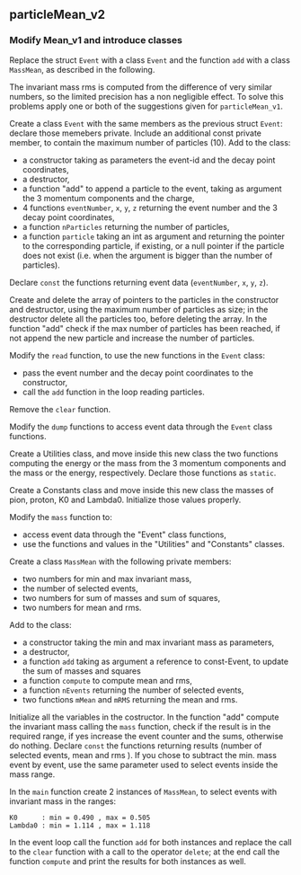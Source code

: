 ## particleMean_v2

### Modify Mean_v1 and introduce classes

Replace the struct `Event` with a class `Event` and 
the function `add` with a class `MassMean`, as described in the following.

The invariant mass rms is computed from the difference of very similar
numbers, so the limited precision has a non negligible effect. To solve
this problems apply one or both of the suggestions given for `particleMean_v1`.


Create a class `Event` with the same members as the previous struct `Event`:
declare those memebers private. Include an additional const private member,
to contain the maximum number of particles (10).
Add to the class:

- a constructor taking as parameters the event-id and the decay point
  coordinates,
- a destructor,
- a function "add" to append a particle to the event, taking as argument
  the 3 momentum components and the charge,
- 4 functions `eventNumber`, `x`, `y`, `z` returning the event number and
  the 3 decay point coordinates,
- a function `nParticles` returning the number of particles,
- a function `particle` taking an int as argument and returning the pointer 
  to the corresponding particle, if existing, or a null pointer if the
  particle does not exist (i.e. when the argument is bigger than the number
  of particles).

Declare `const` the functions returning event data
(`eventNumber`, `x`, `y`, `z`).

Create and delete the array of pointers to the particles in the constructor
and destructor, using the maximum number of particles as size; in the
destructor delete all the particles too, before deleting the array.
In the function "add" check if the max number of particles has been reached, 
if not append the new particle and increase the number of particles.


Modify the `read` function, to use the new functions in the `Event` class:

- pass the event number and the decay point coordinates to the constructor,
- call the `add` function in the loop reading particles.


Remove the `clear` function.


Modify the `dump` functions to access event data through the `Event` class
functions.


Create a Utilities class, and move inside this new class the two functions
computing the energy or the mass from the 3 momentum components and the
mass or the energy, respectively. Declare those functions as `static`.

Create a Constants class and move inside this new class the masses of
pion, proton, K0 and Lambda0. Initialize those values properly.

Modify the `mass` function to:

  - access event data through the "Event" class functions,
  - use the functions and values in the "Utilities" and "Constants" classes. 


Create a class `MassMean` with the following private members:

  - two numbers for min and max invariant mass,
  - the number of selected events,
  - two numbers for sum of masses and sum of squares,
  - two numbers for mean and rms.

Add to the class:

  - a constructor taking the min and max invariant mass as parameters,
  - a destructor,
  - a function `add` taking as argument a reference to const-Event,
  to update the sum of masses and squares
  - a function `compute` to compute mean and rms,
  - a function `nEvents` returning the number of selected events,
  - two functions `mMean` and `mRMS` returning the mean and rms.

Initialize all the variables in the costructor.
In the function "add" compute the invariant mass calling the `mass` function, 
check if the result is in the required range, if yes increase the event
counter and the sums, otherwise do nothing.
Declare `const` the functions returning results (number of selected events,
mean and rms ).
If you chose to subtract the min. mass event by event, use the same
parameter used to select events inside the mass range.


In the `main` function create 2 instances of `MassMean`, to select 
events with invariant mass in the ranges:
```
K0      : min = 0.490 , max = 0.505
Lambda0 : min = 1.114 , max = 1.118
```
In the event loop call the function `add` for both instances and replace the 
call to the `clear` function with a call to the operator `delete`; at the end 
call the function `compute` and print the results for both instances as well.
